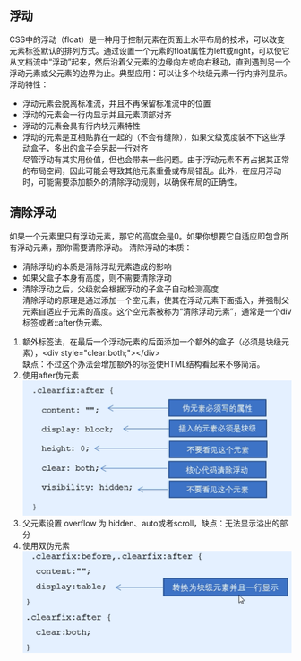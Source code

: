 ## 浮动
CSS中的浮动（float）是一种用于控制元素在页面上水平布局的技术，可以改变元素标签默认的排列方式。通过设置一个元素的float属性为left或right，可以使它从文档流中“浮动”起来，然后沿着父元素的边缘向左或向右移动，直到遇到另一个浮动元素或父元素的边界为止。典型应用：可以让多个块级元素一行内排列显示。  
浮动特性： 
* 浮动元素会脱离标准流，并且不再保留标准流中的位置  
* 浮动的元素会一行内显示并且元素顶部对齐  
* 浮动的元素会具有行内块元素特性  
* 浮动的元素是互相贴靠在一起的（不会有缝隙），如果父级宽度装不下这些浮动盒子，多出的盒子会另起一行对齐  
尽管浮动有其实用价值，但也会带来一些问题。由于浮动元素不再占据其正常的布局空间，因此可能会导致其他元素重叠或布局错乱。此外，在应用浮动时，可能需要添加额外的清除浮动规则，以确保布局的正确性。

## 清除浮动
如果一个元素里只有浮动元素，那它的高度会是0。如果你想要它自适应即包含所有浮动元素，那你需要清除浮动。 
清除浮动的本质： 
* 清除浮动的本质是清除浮动元素造成的影响  
* 如果父盒子本身有高度，则不需要清除浮动  
* 清除浮动之后，父级就会根据浮动的子盒子自动检测高度  
清除浮动的原理是通过添加一个空元素，使其在浮动元素下面插入，并强制父元素自适应子元素的高度。这个空元素被称为“清除浮动元素”，通常是一个div标签或者::after伪元素。  
1. 额外标签法，在最后一个浮动元素的后面添加一个额外的盒子（必须是块级元素），&lt;div style="clear:both;">&lt;/div>  
缺点：不过这个办法会增加额外的标签使HTML结构看起来不够简洁。  
2. 使用after伪元素  
[![float1](/images/float1.png)]()
3. 父元素设置 overflow 为 hidden、auto或者scroll，缺点：无法显示溢出的部分  
4. 使用双伪元素  
[![float2](/images/float2.png)]()
